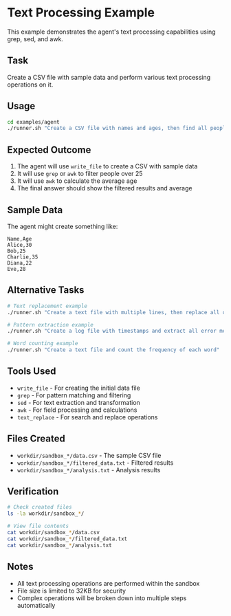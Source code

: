# Text Processing Example

This example demonstrates the agent's text processing capabilities using grep, sed, and awk.

## Task

Create a CSV file with sample data and perform various text processing operations on it.

## Usage

```bash
cd examples/agent
./runner.sh "Create a CSV file with names and ages, then find all people over 25 and calculate the average age"
```

## Expected Outcome

1. The agent will use `write_file` to create a CSV with sample data
2. It will use `grep` or `awk` to filter people over 25
3. It will use `awk` to calculate the average age
4. The final answer should show the filtered results and average

## Sample Data

The agent might create something like:

```
Name,Age
Alice,30
Bob,25
Charlie,35
Diana,22
Eve,28
```

## Alternative Tasks

```bash
# Text replacement example
./runner.sh "Create a text file with multiple lines, then replace all occurrences of 'old' with 'new'"

# Pattern extraction example
./runner.sh "Create a log file with timestamps and extract all error messages"

# Word counting example
./runner.sh "Create a text file and count the frequency of each word"
```

## Tools Used

- `write_file` - For creating the initial data file
- `grep` - For pattern matching and filtering
- `sed` - For text extraction and transformation
- `awk` - For field processing and calculations
- `text_replace` - For search and replace operations

## Files Created

- `workdir/sandbox_*/data.csv` - The sample CSV file
- `workdir/sandbox_*/filtered_data.txt` - Filtered results
- `workdir/sandbox_*/analysis.txt` - Analysis results

## Verification

```bash
# Check created files
ls -la workdir/sandbox_*/

# View file contents
cat workdir/sandbox_*/data.csv
cat workdir/sandbox_*/filtered_data.txt
cat workdir/sandbox_*/analysis.txt
```

## Notes

- All text processing operations are performed within the sandbox
- File size is limited to 32KB for security
- Complex operations will be broken down into multiple steps automatically
